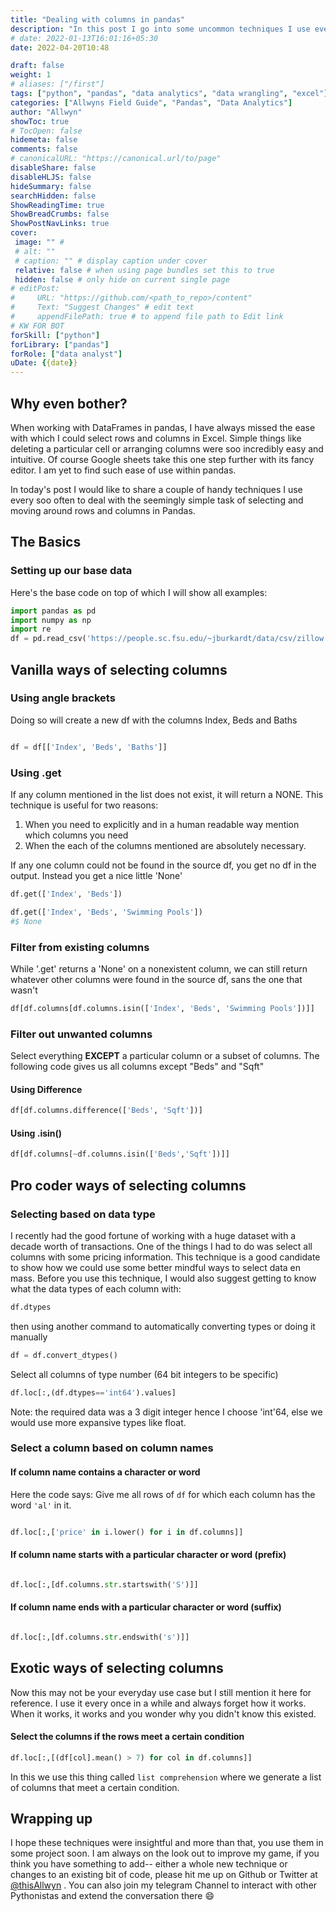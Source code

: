 ```yaml
---
title: "Dealing with columns in pandas"
description: "In this post I go into some uncommon techniques I use every so often to select columns and rows from dataframes in pandas"
# date: 2022-01-13T16:01:16+05:30
date: 2022-04-20T10:48

draft: false
weight: 1
# aliases: ["/first"]
tags: ["python", "pandas", "data analytics", "data wrangling", "excel"]
categories: ["Allwyns Field Guide", "Pandas", "Data Analytics"]
author: "Allwyn"
showToc: true
# TocOpen: false
hidemeta: false
comments: false
# canonicalURL: "https://canonical.url/to/page"
disableShare: false
disableHLJS: false
hideSummary: false
searchHidden: false
ShowReadingTime: true
ShowBreadCrumbs: false
ShowPostNavLinks: true
cover:
 image: "" #
 # alt: ""
 # caption: "" # display caption under cover
 relative: false # when using page bundles set this to true
 hidden: false # only hide on current single page
# editPost:
#     URL: "https://github.com/<path_to_repo>/content"
#     Text: "Suggest Changes" # edit text
#     appendFilePath: true # to append file path to Edit link
# KW FOR BOT
forSkill: ["python"]
forLibrary: ["pandas"]
forRole: ["data analyst"]
uDate: {{date}}
---
```


## Why even bother?
When working with DataFrames in pandas, I have always missed the ease with which I could select rows and columns in Excel. Simple things like deleting a particular cell or arranging columns were soo incredibly easy and intuitive. Of course Google sheets take this one step further with its fancy editor. I am yet to find such ease of use within pandas.

In today's post I would like to share a couple of handy techniques I use every soo often to deal with the seemingly simple task of selecting and moving around rows and columns in Pandas. 
## The Basics 
### Setting up our base data
Here's the base code on top of which I will show all examples:
```python
import pandas as pd
import numpy as np
import re
df = pd.read_csv('https://people.sc.fsu.edu/~jburkardt/data/csv/zillow.csv')


```

## Vanilla ways of  selecting columns
### Using angle brackets
Doing so will create a new df with the columns Index, Beds and Baths
```python

df = df[['Index', 'Beds', 'Baths']]

```

### Using .get
If any column mentioned in the list does not exist, it will return a NONE.
This technique is useful for two reasons:
1. When you need to explicitly and in a human readable way mention which columns you need
2. When the each of the columns mentioned are absolutely necessary. 

If any one column could not be found in the source df, you get no df in the output. Instead you get a nice little 'None'
```python
df.get(['Index', 'Beds'])

df.get(['Index', 'Beds', 'Swimming Pools'])
#$ None

```

### Filter from existing columns
While '.get' returns a 'None' on a nonexistent column, we can still return whatever other columns were found in the source df, sans the one that wasn't
```python
df[df.columns[df.columns.isin(['Index', 'Beds', 'Swimming Pools'])]]


```

### Filter out unwanted columns
Select everything **EXCEPT** a particular column or a subset of columns.
The following code gives us all columns except "Beds" and "Sqft"
#### Using Difference
```python
df[df.columns.difference(['Beds', 'Sqft'])]


```
#### Using .isin()
```python
df[df.columns[~df.columns.isin(['Beds','Sqft'])]]


```


## Pro coder ways of  selecting columns
### Selecting based on data type
I recently had the good fortune of working with a huge dataset with a decade worth of transactions. One of the things I had to do was select all columns with some pricing information. This technique is a good candidate to show how we could use some better mindful ways to select data en mass.
Before you use this technique, I would also suggest getting to know what the data types of each column with:
```python
df.dtypes
```
then using another command to automatically converting types or doing it manually
```python
df = df.convert_dtypes()
```

Select all columns of type number (64 bit integers to be specific)
```python
df.loc[:,(df.dtypes=='int64').values]


```
Note: the required data was a 3 digit integer hence I choose 'int'64, else we would use more expansive types like float.

### Select a column based on column names
#### If column name contains a character or word
Here the code says: Give me all rows of `df` for which each column has the word `'al'` in it.
```python

df.loc[:,['price' in i.lower() for i in df.columns]]

```

#### If column name starts with a particular character or word (prefix)
```python

df.loc[:,[df.columns.str.startswith('S')]]

```
#### If column name ends with a particular character or word (suffix)
```python

df.loc[:,[df.columns.str.endswith('s')]]

```

## Exotic ways of  selecting columns
Now this may not be your everyday use case but I still mention it here for reference. I use it every once in a while and always forget how it works. When it works, it works and you wonder why you didn't know this existed.

#### Select the columns if the rows meet a certain condition
```python
df.loc[:,[(df[col].mean() > 7) for col in df.columns]]

```
In this we use this thing called `list comprehension` where we generate a list of columns that meet a certain condition.


## Wrapping up
I hope these techniques were insightful and more than that, you use them in some project soon.
I am always on the look out to improve my game, if you think you have something to add-- either a whole new technique or changes to an existing bit of code, please hit me up on Github or Twitter at [@thisAllwyn](https://twitter.com/thisallwyn) .
You can also join my telegram Channel to interact with other Pythonistas and extend the conversation there 😄 
